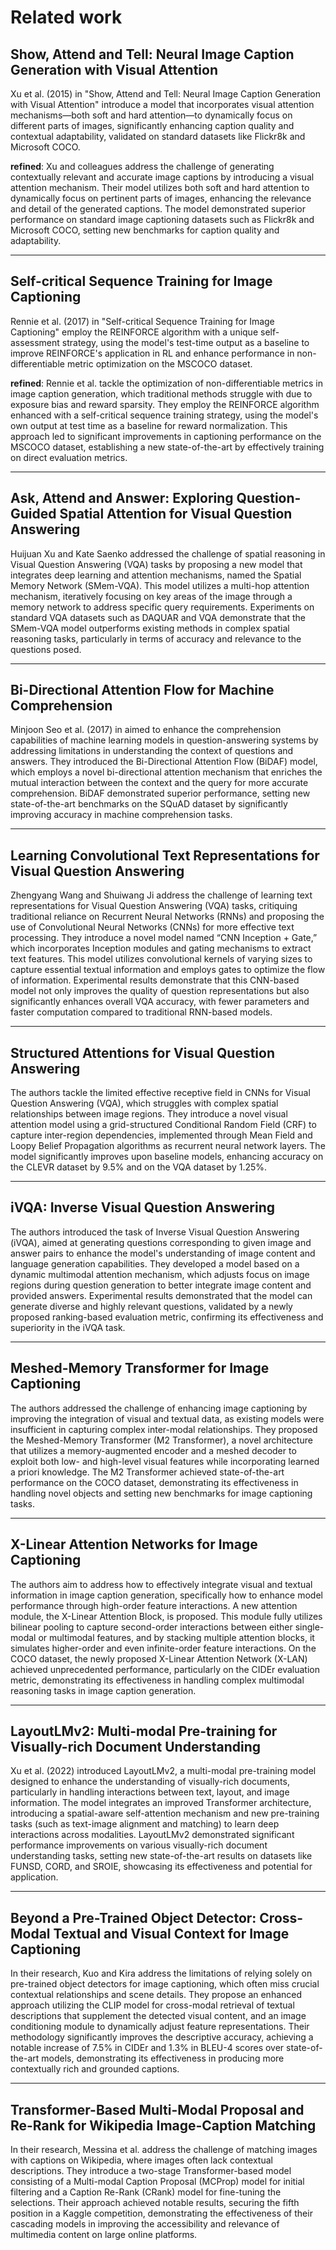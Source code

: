 # Related work

## **Show, Attend and Tell: Neural Image Caption Generation with Visual Attention**
Xu et al. (2015) in "Show, Attend and Tell: Neural Image Caption Generation with Visual Attention" introduce a model that incorporates visual attention mechanisms—both soft and hard attention—to dynamically focus on different parts of images, significantly enhancing caption quality and contextual adaptability, validated on standard datasets like Flickr8k and Microsoft COCO.

**refined**: Xu and colleagues address the challenge of generating contextually relevant and accurate image captions by introducing a visual attention mechanism. Their model utilizes both soft and hard attention to dynamically focus on pertinent parts of images, enhancing the relevance and detail of the generated captions. The model demonstrated superior performance on standard image captioning datasets such as Flickr8k and Microsoft COCO, setting new benchmarks for caption quality and adaptability.

---
##  **Self-critical Sequence Training for Image Captioning**
Rennie et al. (2017) in "Self-critical Sequence Training for Image Captioning" employ the REINFORCE algorithm with a unique self-assessment strategy, using the model's test-time output as a baseline to improve REINFORCE's application in RL and enhance performance in non-differentiable metric optimization on the MSCOCO dataset.

**refined**: Rennie et al. tackle the optimization of non-differentiable metrics in image caption generation, which traditional methods struggle with due to exposure bias and reward sparsity. They employ the REINFORCE algorithm enhanced with a self-critical sequence training strategy, using the model's own output at test time as a baseline for reward normalization. This approach led to significant improvements in captioning performance on the MSCOCO dataset, establishing a new state-of-the-art by effectively training on direct evaluation metrics.

---
## **Ask, Attend and Answer: Exploring Question-Guided Spatial Attention for Visual Question Answering**
Huijuan Xu and Kate Saenko addressed the challenge of spatial reasoning in Visual Question Answering (VQA) tasks by proposing a new model that integrates deep learning and attention mechanisms, named the Spatial Memory Network (SMem-VQA). This model utilizes a multi-hop attention mechanism, iteratively focusing on key areas of the image through a memory network to address specific query requirements. Experiments on standard VQA datasets such as DAQUAR and VQA demonstrate that the SMem-VQA model outperforms existing methods in complex spatial reasoning tasks, particularly in terms of accuracy and relevance to the questions posed.

---
## **Bi-Directional Attention Flow for Machine Comprehension**
Minjoon Seo et al. (2017) in aimed to enhance the comprehension capabilities of machine learning models in question-answering systems by addressing limitations in understanding the context of questions and answers. They introduced the Bi-Directional Attention Flow (BiDAF) model, which employs a novel bi-directional attention mechanism that enriches the mutual interaction between the context and the query for more accurate comprehension. BiDAF demonstrated superior performance, setting new state-of-the-art benchmarks on the SQuAD dataset by significantly improving accuracy in machine comprehension tasks.

---
## **Learning Convolutional Text Representations for Visual Question Answering**
Zhengyang Wang and Shuiwang Ji address the challenge of learning text representations for Visual Question Answering (VQA) tasks, critiquing traditional reliance on Recurrent Neural Networks (RNNs) and proposing the use of Convolutional Neural Networks (CNNs) for more effective text processing. They introduce a novel model named “CNN Inception + Gate,” which incorporates Inception modules and gating mechanisms to extract text features. This model utilizes convolutional kernels of varying sizes to capture essential textual information and employs gates to optimize the flow of information. Experimental results demonstrate that this CNN-based model not only improves the quality of question representations but also significantly enhances overall VQA accuracy, with fewer parameters and faster computation compared to traditional RNN-based models.

---
## **Structured Attentions for Visual Question Answering**
The authors tackle the limited effective receptive field in CNNs for Visual Question Answering (VQA), which struggles with complex spatial relationships between image regions. They introduce a novel visual attention model using a grid-structured Conditional Random Field (CRF) to capture inter-region dependencies, implemented through Mean Field and Loopy Belief Propagation algorithms as recurrent neural network layers. The model significantly improves upon baseline models, enhancing accuracy on the CLEVR dataset by 9.5% and on the VQA dataset by 1.25%.

---
## **iVQA: Inverse Visual Question Answering**
The authors introduced the task of Inverse Visual Question Answering (iVQA), aimed at generating questions corresponding to given image and answer pairs to enhance the model's understanding of image content and language generation capabilities. They developed a model based on a dynamic multimodal attention mechanism, which adjusts focus on image regions during question generation to better integrate image content and provided answers. Experimental results demonstrated that the model can generate diverse and highly relevant questions, validated by a newly proposed ranking-based evaluation metric, confirming its effectiveness and superiority in the iVQA task.

---
## **Meshed-Memory Transformer for Image Captioning**
The authors addressed the challenge of enhancing image captioning by improving the integration of visual and textual data, as existing models were insufficient in capturing complex inter-modal relationships. They proposed the Meshed-Memory Transformer (M2 Transformer), a novel architecture that utilizes a memory-augmented encoder and a meshed decoder to exploit both low- and high-level visual features while incorporating learned a priori knowledge. The M2 Transformer achieved state-of-the-art performance on the COCO dataset, demonstrating its effectiveness in handling novel objects and setting new benchmarks for image captioning tasks.

---
## **X-Linear Attention Networks for Image Captioning**
The authors aim to address how to effectively integrate visual and textual information in image caption generation, specifically how to enhance model performance through high-order feature interactions. A new attention module, the X-Linear Attention Block, is proposed. This module fully utilizes bilinear pooling to capture second-order interactions between either single-modal or multimodal features, and by stacking multiple attention blocks, it simulates higher-order and even infinite-order feature interactions. On the COCO dataset, the newly proposed X-Linear Attention Network (X-LAN) achieved unprecedented performance, particularly on the CIDEr evaluation metric, demonstrating its effectiveness in handling complex multimodal reasoning tasks in image caption generation.

---

## LayoutLMv2: Multi-modal Pre-training for Visually-rich Document Understanding

Xu et al. (2022) introduced LayoutLMv2, a multi-modal pre-training model designed to enhance the understanding of visually-rich documents, particularly in handling interactions between text, layout, and image information. The model integrates an improved Transformer architecture, introducing a spatial-aware self-attention mechanism and new pre-training tasks (such as text-image alignment and matching) to learn deep interactions across modalities. LayoutLMv2 demonstrated significant performance improvements on various visually-rich document understanding tasks, setting new state-of-the-art results on datasets like FUNSD, CORD, and SROIE, showcasing its effectiveness and potential for application.

---

## Beyond a Pre-Trained Object Detector: Cross-Modal Textual and Visual Context for Image Captioning

In their research, Kuo and Kira address the limitations of relying solely on pre-trained object detectors for image captioning, which often miss crucial contextual relationships and scene details. They propose an enhanced approach utilizing the CLIP model for cross-modal retrieval of textual descriptions that supplement the detected visual content, and an image conditioning module to dynamically adjust feature representations. Their methodology significantly improves the descriptive accuracy, achieving a notable increase of 7.5% in CIDEr and 1.3% in BLEU-4 scores over state-of-the-art models, demonstrating its effectiveness in producing more contextually rich and grounded captions.

---

## Transformer-Based Multi-Modal Proposal and Re-Rank for Wikipedia Image-Caption Matching

In their research, Messina et al. address the challenge of matching images with captions on Wikipedia, where images often lack contextual descriptions. They introduce a two-stage Transformer-based model consisting of a Multi-modal Caption Proposal (MCProp) model for initial filtering and a Caption Re-Rank (CRank) model for fine-tuning the selections. Their approach achieved notable results, securing the fifth position in a Kaggle competition, demonstrating the effectiveness of their cascading models in improving the accessibility and relevance of multimedia content on large online platforms.